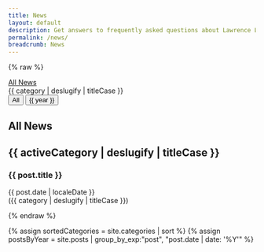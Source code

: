 ```yaml
---
title: News
layout: default
description: Get answers to frequently asked questions about Lawrence Livermore National Laboratory's open source software.
permalink: /news/
breadcrumb: News
---
```


{% raw %}
<div ng-app="app" ng-controller="PostController" class="contain-paint" ng-cloak>
<div class="d-none d-xl-block sticky-xl-top">
    <div class="col-12 col-xl-2 float-lg-start ps-3" id="llnl-side-category-container">
        <a role="button" href="#" ng-class="{'llnl-list-item text-decoration-none d-flex align-items-center px-2 my-3 fs-14 fw-medium text-black text-software-blue-hover': true, 'active': activeCategory === null}" ng-click="setCategory(null)">
            <div class="icon me-3 d-flex align-items-center justify-content-center">
                <i class="mx-1 fa fa-light fa-newspaper fa-lg"></i>
            </div>
            <span class="">All News</span>
        </a>
        <a role="button" ng-repeat="category in categories" ng-class="{'llnl-list-item text-decoration-none d-flex align-items-center px-2 my-3 fs-14 fw-medium text-black text-software-blue-hover': true, 'active': activeCategory === category}" ng-click="setCategory(category)">
            <div class="icon me-3 d-flex align-items-center justify-content-center">
                <i class="mx-1 fa fa-light {{ category | categoryIcon }} fa-lg"></i>
            </div>
            <span class="">{{ category | deslugify | titleCase }}</span>
        </a>
    </div>
</div>

<div class="container">
    <div class="col-12">
        <div class="mb-3">
            <button ng-class="{'btn btn-outline-gradient me-3': true, 'active': activeYear === null}" ng-click="setYear(null)">All</button>
            <button ng-repeat="year in years | filter:filterYearsByLowerBoundYear" ng-click="setYear(year)" ng-class="{'btn btn-outline-gradient me-3': true, 'active': activeYear === year}">{{ year }}</button>
        </div>
        <div ng-if="!activeCategory" class="d-flex align-items-center mb-3">
            <i class="fa fa-light fa-newspaper fa-xxl"></i>
            <h2 class="ms-3 my-0">All News</h2>
        </div>
        <div ng-if="activeCategory" class="d-flex align-items-center mb-3">
            <i class="fa fa-light {{ activeCategory | categoryIcon }} fa-xxl"></i>
            <h2 class="ms-3 my-0">{{ activeCategory | deslugify | titleCase }}</h2>
        </div>
        <article ng-repeat="post in posts | filter:filterPostsByCategory | filter:filterPostsByLowerBoundYear | filter:filterPostsByActiveYear | orderBy: sortByValue" class="border-bottom border-bottom-software-blue border-2 pb-4 mt-5 transition-slide-up">
            <h3 class="d-inline-block mt-0">{{ post.title }} <a href="#{{ post.slug }}" class="d-inline-block text-decoration-none fa fa-link fs-13 ps-2 align-middle"></a></h3>
            <div class="fs-13 fw-semibold text-quantum-slate"><time ng-if="post.date" datetime="{{ post.date }}">{{ post.date | localeDate }}</time> <div ng-if="post.categories.length > 0" class="llnl-post-categories d-inline">(<span ng-repeat="category in post.categories" class="comma-delimit">{{ category | deslugify | titleCase }}</span>)</div></div>
            <div ng-bind-html="post.content | safeHtml"></div>
        </article>
    </div>
</div>

{% endraw %}

{% assign sortedCategories = site.categories | sort %}
{% assign postsByYear = site.posts | group_by_exp:"post", "post.date | date: '%Y'" %}
<script>
var years = {"items":[{% for year in postsByYear %}{{ year.name | jsonify }}{% unless forloop.last %},{% endunless %}{% endfor %}]};
var categories = {"items":[{% for category in sortedCategories %}{% unless category[0] contains "release" %}{{ category[0] | jsonify }}{% unless forloop.last %},{% endunless %}{% endunless %}{% endfor %}]};
var posts = {"items":[{% for post in site.posts %}{% unless post.categories contains "release" %}{
  "title": {{post.title | jsonify}},
  "slug": {{ post.title | slugify | jsonify }},
  "url": {{ post.url | prepend: site.baseurl | prepend: site.url | jsonify }},
  "date": {
    "year": {{ post.date | date: '%Y' }},
    "month": {{ post.date | date: '%m' }} - 1,
    "day": {{ post.date | date: '%d' }},
  },
  "categories": {{ post.categories | jsonify }},
  "tags": {{ post.tags | jsonify }},
  "author": {{ post.author | jsonify }},
  "content": {{ post.content | jsonify }}
}{% unless forloop.last %},{% endunless %}{% endunless %}{% endfor %}]}</script>
<!--script src="/assets/js/libs/angular.min.js"></script-->
<script src="/assets/js/libs/angular.js"></script>
<script src="/assets/js/libs/angular-animate.min.js"></script>
<script src="/assets/js/news/news.js" ></script>
